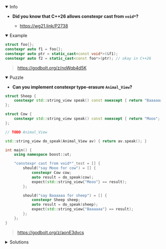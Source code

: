 <details open><summary>Info</summary><p>

* **Did you know that C++26 allows constexpr cast from `void*`?**

  * https://wg21.link/P2738

</p></details><details open><summary>Example</summary><p>

```cpp
struct foo{};
constexpr auto f1 = foo{};
constexpr auto ptr = static_cast<const void*>(&f1);
constexpr auto f2 = static_cast<const foo*>(ptr); // okay in C++26
```

> https://godbolt.org/z/noWqb4d5K

</p></details><details open><summary>Puzzle</summary><p>

* **Can you implement constexpr type-erasure `Animal_View`?**

```cpp
struct Sheep {
    constexpr std::string_view speak() const noexcept { return "Baaaaaa"; }
};

struct Cow {
    constexpr std::string_view speak() const noexcept { return "Mooo"; }
};

// TODO Animal_View

std::string_view do_speak(Animal_View av) { return av.speak(); }

int main() {
    using namespace boost::ut;

    "constexpr cast from void*"_test = [] {
        should("say Mooo for cow") = [] {
            constexpr Cow cow;
            auto result = do_speak(cow);
            expect(std::string_view{"Mooo"} == result);
        };

        should("say Baaaaaa for sheep") = [] {
            constexpr Sheep sheep;
            auto result = do_speak(sheep);
            expect(std::string_view{"Baaaaaa"} == result);
        };
    };
}
```

> https://godbolt.org/z/aonE3dvcs

</p></details>

</p></details><details><summary>Solutions</summary><p>
> https://godbolt.org/z/fq6Y8snW5
</p></details>
